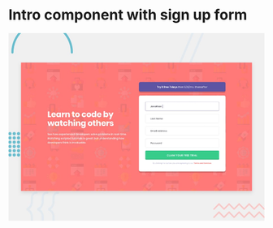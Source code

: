 # Intro component with sign up form

![Design preview for the Intro component with sign up form coding challenge](./design/desktop-preview.jpg)



